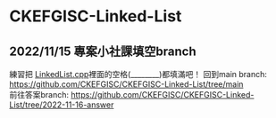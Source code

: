 # CKEFGISC-Linked-List
## 2022/11/15 專案小社課填空branch
練習把 [LinkedList.cpp](src/LinkedList.cpp)裡面的空格(________)都填滿吧！
回到main branch: https://github.com/CKEFGISC/CKEFGISC-Linked-List/tree/main <br>
前往答案branch: https://github.com/CKEFGISC/CKEFGISC-Linked-List/tree/2022-11-16-answer <br>
